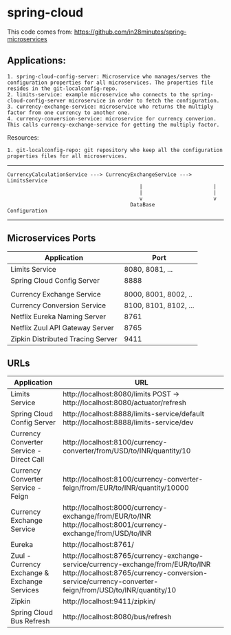 # spring-cloud

This code comes from:
https://github.com/in28minutes/spring-microservices


## Applications:

	1. spring-cloud-config-server: Microservice who manages/serves the configuration properties for all microservices. The properties file resides in the git-localconfig-repo.
	2. limits-service: example microservice who connects to the spring-cloud-config-server microservice in order to fetch the configuration.
	3. currency-exchange-service: microservice who returns the multiply factor from one currency to another one.
	4. currency-conversion-service: microservice for currency converion. This calls currency-exchange-service for getting the multiply factor.

Resources:

	1. git-localconfig-repo: git repository who keep all the configuration properties files for all microservices.


--------------------------------------------------------------------------------

	CurrencyCalculationService ---> CurrencyExchangeService ---> LimitsService
	                                           |                       |
	                                           |                       |
	                                           v                       v
	                                        DataBase             Configuration

--------------------------------------------------------------------------------

## Microservices Ports

|     Application       |     Port          |
| ------------- | ------------- |
| Limits Service | 8080, 8081, ... |
| Spring Cloud Config Server | 8888 |
|  |  |
| Currency Exchange Service | 8000, 8001, 8002, ..  |
| Currency Conversion Service | 8100, 8101, 8102, ... |
| Netflix Eureka Naming Server | 8761 |
| Netflix Zuul API Gateway Server | 8765 |
| Zipkin Distributed Tracing Server | 9411 |


## URLs

|     Application       |     URL          |
| ------------- | ------------- |
| Limits Service | http://localhost:8080/limits POST -> http://localhost:8080/actuator/refresh|
|Spring Cloud Config Server| http://localhost:8888/limits-service/default http://localhost:8888/limits-service/dev |
|  Currency Converter Service - Direct Call| http://localhost:8100/currency-converter/from/USD/to/INR/quantity/10|
|  Currency Converter Service - Feign| http://localhost:8100/currency-converter-feign/from/EUR/to/INR/quantity/10000|
| Currency Exchange Service | http://localhost:8000/currency-exchange/from/EUR/to/INR http://localhost:8001/currency-exchange/from/USD/to/INR|
| Eureka | http://localhost:8761/|
| Zuul - Currency Exchange & Exchange Services | http://localhost:8765/currency-exchange-service/currency-exchange/from/EUR/to/INR http://localhost:8765/currency-conversion-service/currency-converter-feign/from/USD/to/INR/quantity/10|
| Zipkin | http://localhost:9411/zipkin/ |
| Spring Cloud Bus Refresh | http://localhost:8080/bus/refresh |
